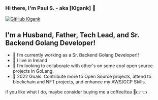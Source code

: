 ### Hi there, I'm Paul S. - aka [l0gank] 👋

[![GitHub l0gank](https://img.shields.io/github/followers/l0gank?label=follow&style=social)](https://github.com/l0gank)

## I'm a Husband, Father, Tech Lead, and Sr. Backend Golang Developer!
- 🔭 I’m currently working as a Sr. Backend Golang Developer!!
- 🌱 I live in Ireland
- 👯 I’m looking to collaborate with other's on some cool open source projects in GoLang.
- 🥅 2022 Goals: Contribute more to Open Source projects, attend to blockchain and NFT projects, and enhance my AWS/GCP Skills.

if you like what I do, maybe consider buying me a coffee/tea 🥺👉👈
